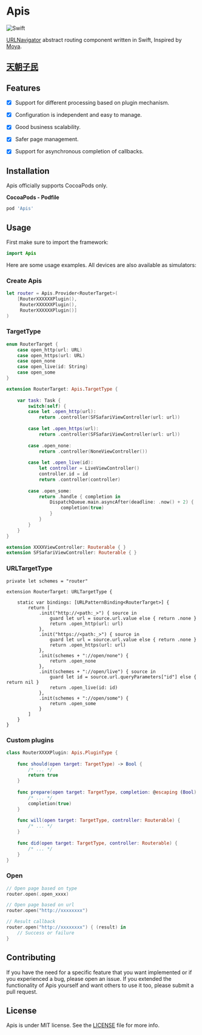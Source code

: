 # Apis

![Swift](https://img.shields.io/badge/Swift-5.0-orange.svg)

[URLNavigator](https://github.com/devxoul/URLNavigator) abstract routing component written in Swift, Inspired by [Moya](https://github.com/Moya/Moya).

## [天朝子民](README_CN.md)

## Features

- [x] Support for different processing based on plugin mechanism.
- [x] Configuration is independent and easy to manage.
- [x] Good business scalability.
- [x] Safer page management.
- [x] Support for asynchronous completion of callbacks.


## Installation

Apis officially supports CocoaPods only.

**CocoaPods - Podfile**

```ruby
pod 'Apis'
```

## Usage

First make sure to import the framework:

```swift
import Apis
```

Here are some usage examples. All devices are also available as simulators:

### Create Apis

```swift
let router = Apis.Provider<RouterTarget>(
    [RouterXXXXXXPlugin(),
     RouterXXXXXXPlugin(),
     RouterXXXXXXPlugin()]
)
```

### TargetType

```swift
enum RouterTarget {
    case open_http(url: URL)
    case open_https(url: URL)
    case open_none
    case open_live(id: String)
    case open_some
}

extension RouterTarget: Apis.TargetType {
    
    var task: Task {
        switch(self) {
        case let .open_http(url):
            return .controller(SFSafariViewController(url: url))
            
        case let .open_https(url):
            return .controller(SFSafariViewController(url: url))
            
        case .open_none:
            return .controller(NoneViewController())
            
        case let .open_live(id):
            let controller = LiveViewController()
            controller.id = id
            return .controller(controller)
            
        case .open_some:
            return .handle { completion in
                DispatchQueue.main.asyncAfter(deadline: .now() + 2) {
                    completion(true)
                }
            }
        }
    }
}

extension XXXXViewController: Routerable { }
extension SFSafariViewController: Routerable { }
```
### URLTargetType

```
private let schemes = "router"

extension RouterTarget: URLTargetType {
    
    static var bindings: [URLPatternBinding<RouterTarget>] {
        return [
            .init("http://<path:_>") { source in
                guard let url = source.url.value else { return .none }
                return .open_http(url: url)
            },
            .init("https://<path:_>") { source in
                guard let url = source.url.value else { return .none }
                return .open_https(url: url)
            },
            .init(schemes + "://open/none") {
                return .open_none
            },
            .init(schemes + "://open/live") { source in
                guard let id = source.url.queryParameters["id"] else { return nil }
                return .open_live(id: id)
            },
            .init(schemes + "://open/some") {
                return .open_some
            }
        ]
    }
}
```

### Custom plugins

```swift 
class RouterXXXXPlugin: Apis.PluginType {
    
    func should(open target: TargetType) -> Bool {
        /* ... */
        return true
    }
    
    func prepare(open target: TargetType, completion: @escaping (Bool) -> Void) {
        /* ... */
        completion(true)
    }
    
    func will(open target: TargetType, controller: Routerable) {
        /* ... */
    }
    
    func did(open target: TargetType, controller: Routerable) {
        /* ... */
    }
}
```

### Open

```swift
// Open page based on type
router.open(.open_xxxx)

// Open page based on url
router.open("http://xxxxxxxx")

// Result callback
router.open("http://xxxxxxxx") { (result) in
    // Success or failure
}

```

## Contributing

If you have the need for a specific feature that you want implemented or if you experienced a bug, please open an issue.
If you extended the functionality of Apis yourself and want others to use it too, please submit a pull request.


## License

Apis is under MIT license. See the [LICENSE](LICENSE) file for more info.
